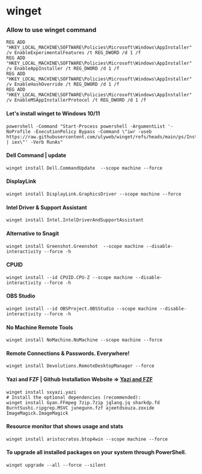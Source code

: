 # winget




### Allow to use winget command

````
REG ADD "HKEY_LOCAL_MACHINE\SOFTWARE\Policies\Microsoft\Windows\AppInstaller" /v EnableExperimentalFeatures /t REG_DWORD /d 1 /f
REG ADD "HKEY_LOCAL_MACHINE\SOFTWARE\Policies\Microsoft\Windows\AppInstaller" /v EnableAppInstaller /t REG_DWORD /d 1 /f
REG ADD "HKEY_LOCAL_MACHINE\SOFTWARE\Policies\Microsoft\Windows\AppInstaller" /v EnableHashOverride /t REG_DWORD /d 1 /f
REG ADD "HKEY_LOCAL_MACHINE\SOFTWARE\Policies\Microsoft\Windows\AppInstaller" /v EnableMSAppInstallerProtocol /t REG_DWORD /d 1 /f
````

#### Let's install winget to Windows 10/11
````
powershell -Command "Start-Process powershell -ArgumentList '-NoProfile -ExecutionPolicy Bypass -Command \"iwr -useb https://raw.githubusercontent.com/ulyweb/winget/refs/heads/main/ps/Installer_Winget1.ps1 | iex\"' -Verb RunAs"
````

#### Dell Command | update

````
winget install Dell.CommandUpdate  --scope machine --force
````


#### DisplayLink

````
winget install DisplayLink.GraphicsDriver --scope machine --force
````

####  Intel Driver & Support Assistant

````
winget install Intel.IntelDriverAndSupportAssistant
````



#### Alternative to Snagit

````
winget install Greenshot.Greenshot  --scope machine --disable-interactivity --force -h
````


#### CPUID

````
winget install --id CPUID.CPU-Z --scope machine --disable-interactivity --force -h
````

#### OBS Studio

````
winget install --id OBSProject.OBSStudio --scope machine --disable-interactivity --force -h
````

#### No Machine Remote Tools

````
winget install NoMachine.NoMachine --scope machine --force
````


#### Remote Connections & Passwords. Everywhere!

````
winget install Devolutions.RemoteDesktopManager --force
````

#### Yazi and FZF | **Github Installation Website** => [Yazi and FZF](https://yazi-rs.github.io/docs/installation)
````
winget install sxyazi.yazi
# Install the optional dependencies (recommended):
winget install Gyan.FFmpeg 7zip.7zip jqlang.jq sharkdp.fd BurntSushi.ripgrep.MSVC junegunn.fzf ajeetdsouza.zoxide ImageMagick.ImageMagick
````

#### Resource monitor that shows usage and stats

````
winget install aristocratos.btop4win --scope machine --force
````


####  To upgrade all installed packages on your system through PowerShell.

````
winget upgrade --all --force --silent
````


